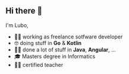 ## Hi there 👋

I'm Lubo,

- 👨‍💻 working as freelance sotfware developer
- 🤓 doing stuff in **Go** & **Kotlin**
- 😶‍🌫️ done a lot of stuff in **Java**, **Angular**, ...
- 🎓 Masters degree in Informatics 
- 👨‍🏫 certified teacher
